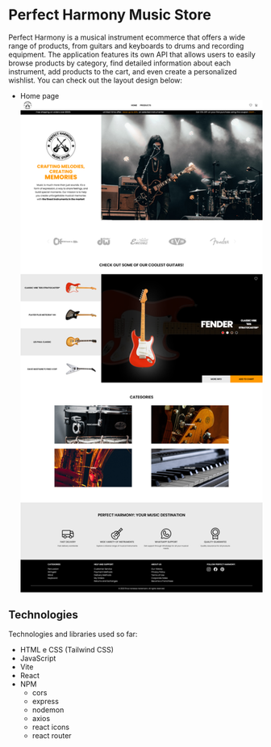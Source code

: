 # Perfect Harmony Music Store

Perfect Harmony is a musical instrument ecommerce that offers a wide range of products, from guitars and keyboards to drums and recording equipment. The application features its own API that allows users to easily browse products by category, find detailed information about each instrument, add products to the cart, and even create a personalized wishlist. You can check out the layout design below:

- Home page
![](client/src/assets/home-page.png)


## Technologies

Technologies and libraries used so far:

- HTML e CSS (Tailwind CSS)
- JavaScript
- Vite
- React
- NPM
  - cors
  - express
  - nodemon
  - axios
  - react icons
  - react router
